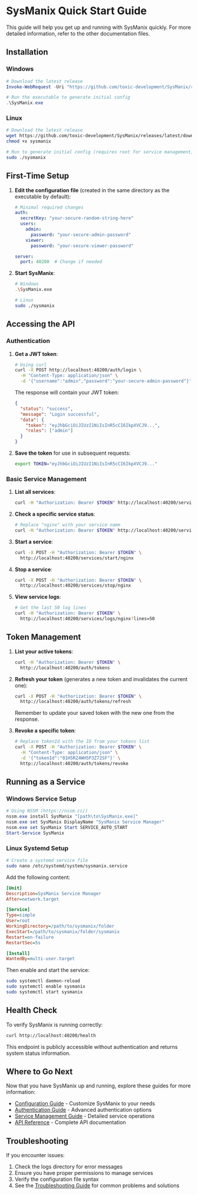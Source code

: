# SysManix Quick Start Guide

This guide will help you get up and running with SysManix quickly. For more detailed information, refer to the other documentation files.

## Installation

### Windows
```powershell
# Download the latest release
Invoke-WebRequest -Uri "https://github.com/toxic-development/SysManix/releases/latest/download/SysManix_windows_amd64.exe" -OutFile "SysManix.exe"

# Run the executable to generate initial config
.\SysManix.exe
```

### Linux
```bash
# Download the latest release
wget https://github.com/toxic-development/SysManix/releases/latest/download/SysManix_linux_amd64 -O sysmanix
chmod +x sysmanix

# Run to generate initial config (requires root for service management)
sudo ./sysmanix
```

## First-Time Setup

1. **Edit the configuration file** (created in the same directory as the executable by default):

   ```yaml
   # Minimal required changes
   auth:
     secretKey: "your-secure-random-string-here"
     users:
       admin:
         password: "your-secure-admin-password"
       viewer:
         password: "your-secure-viewer-password"

   server:
     port: 40200  # Change if needed
   ```

2. **Start SysManix**:

   ```bash
   # Windows
   .\SysManix.exe

   # Linux
   sudo ./sysmanix
   ```

## Accessing the API

### Authentication

1. **Get a JWT token**:

   ```bash
   # Using curl
   curl -X POST http://localhost:40200/auth/login \
     -H "Content-Type: application/json" \
     -d '{"username":"admin","password":"your-secure-admin-password"}'
   ```

   The response will contain your JWT token:

   ```json
   {
     "status": "success",
     "message": "Login successful",
     "data": {
       "token": "eyJhbGciOiJIUzI1NiIsInR5cCI6IkpXVCJ9...",
       "roles": ["admin"]
     }
   }
   ```

2. **Save the token** for use in subsequent requests:

   ```bash
   export TOKEN="eyJhbGciOiJIUzI1NiIsInR5cCI6IkpXVCJ9..."
   ```

### Basic Service Management

1. **List all services**:

   ```bash
   curl -H "Authorization: Bearer $TOKEN" http://localhost:40200/services
   ```

2. **Check a specific service status**:

   ```bash
   # Replace "nginx" with your service name
   curl -H "Authorization: Bearer $TOKEN" http://localhost:40200/services/status/nginx
   ```

3. **Start a service**:

   ```bash
   curl -X POST -H "Authorization: Bearer $TOKEN" \
     http://localhost:40200/services/start/nginx
   ```

4. **Stop a service**:

   ```bash
   curl -X POST -H "Authorization: Bearer $TOKEN" \
     http://localhost:40200/services/stop/nginx
   ```

5. **View service logs**:

   ```bash
   # Get the last 50 log lines
   curl -H "Authorization: Bearer $TOKEN" \
     http://localhost:40200/services/logs/nginx?lines=50
   ```

## Token Management

1. **List your active tokens**:

   ```bash
   curl -H "Authorization: Bearer $TOKEN" \
     http://localhost:40200/auth/tokens
   ```

2. **Refresh your token** (generates a new token and invalidates the current one):

   ```bash
   curl -X POST -H "Authorization: Bearer $TOKEN" \
     http://localhost:40200/auth/tokens/refresh
   ```

   Remember to update your saved token with the new one from the response.

3. **Revoke a specific token**:

   ```bash
   # Replace tokenId with the ID from your tokens list
   curl -X POST -H "Authorization: Bearer $TOKEN" \
     -H "Content-Type: application/json" \
     -d '{"tokenId":"01H5RZ4WH5P3Z72SF"}' \
     http://localhost:40200/auth/tokens/revoke
   ```

## Running as a Service

### Windows Service Setup

```powershell
# Using NSSM (https://nssm.cc/)
nssm.exe install SysManix "[path\to\SysManix.exe]"
nssm.exe set SysManix DisplayName "SysManix Service Manager"
nssm.exe set SysManix Start SERVICE_AUTO_START
Start-Service SysManix
```

### Linux Systemd Setup

```bash
# Create a systemd service file
sudo nano /etc/systemd/system/sysmanix.service
```

Add the following content:

```ini
[Unit]
Description=SysManix Service Manager
After=network.target

[Service]
Type=simple
User=root
WorkingDirectory=/path/to/sysmanix/folder
ExecStart=/path/to/sysmanix/folder/sysmanix
Restart=on-failure
RestartSec=5s

[Install]
WantedBy=multi-user.target
```

Then enable and start the service:

```bash
sudo systemctl daemon-reload
sudo systemctl enable sysmanix
sudo systemctl start sysmanix
```

## Health Check

To verify SysManix is running correctly:

```bash
curl http://localhost:40200/health
```

This endpoint is publicly accessible without authentication and returns system status information.

## Where to Go Next

Now that you have SysManix up and running, explore these guides for more information:

- [Configuration Guide](./CONFIGURATION.md) - Customize SysManix to your needs
- [Authentication Guide](./AUTHENTICATION.md) - Advanced authentication options
- [Service Management Guide](./SERVICE_MANAGEMENT.md) - Detailed service operations
- [API Reference](./API_REFERENCE.md) - Complete API documentation

## Troubleshooting

If you encounter issues:

1. Check the logs directory for error messages
2. Ensure you have proper permissions to manage services
3. Verify the configuration file syntax
4. See the [Troubleshooting Guide](./TROUBLESHOOTING.md) for common problems and solutions
